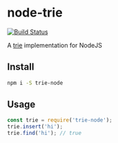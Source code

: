 # node-trie

[![Build Status](https://travis-ci.com/landau/node-trie.svg?branch=master)](https://travis-ci.com/landau/node-trie)

A [trie](https://en.wikipedia.org/wiki/Trie) implementation for NodeJS

## Install

```sh
npm i -S trie-node
```

## Usage

```js
const trie = require('trie-node');
trie.insert('hi');
trie.find('hi'); // true
```
